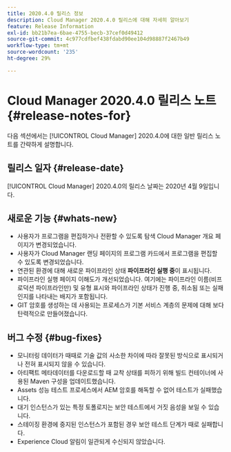```yaml
---
title: 2020.4.0 릴리스 정보
description: Cloud Manager 2020.4.0 릴리스에 대해 자세히 알아보기
feature: Release Information
exl-id: bb21b7ea-6bae-4755-becb-37cef0d49412
source-git-commit: 4c977cdfbef438fdabd90ee104d98887f2467b49
workflow-type: tm+mt
source-wordcount: '235'
ht-degree: 29%

---
```


# Cloud Manager 2020.4.0 릴리스 노트 {#release-notes-for}

다음 섹션에서는 [!UICONTROL Cloud Manager] 2020.4.0에 대한 일반 릴리스 노트를 간략하게 설명합니다.

## 릴리스 일자 {#release-date}

[!UICONTROL Cloud Manager] 2020.4.0의 릴리스 날짜는 2020년 4월 9일입니다.

## 새로운 기능 {#whats-new}

* 사용자가 프로그램을 편집하거나 전환할 수 있도록 탐색 Cloud Manager 개요 페이지가 변경되었습니다.
* 사용자가 Cloud Manager 랜딩 페이지의 프로그램 카드에서 프로그램을 편집할 수 있도록 변경되었습니다.
* 연관된 환경에 대해 새로운 파이프라인 상태 **파이프라인 실행 중**&#x200B;이 표시됩니다.
* 파이프라인 실행 페이지 이해도가 개선되었습니다. 여기에는 파이프라인 이름(비프로덕션 파이프라인만) 및 유형 표시와 파이프라인 상태가 진행 중, 취소됨 또는 실패인지를 나타내는 배지가 포함됩니다.
* GIT 암호를 생성하는 데 사용되는 프로세스가 기본 서비스 계층의 문제에 대해 보다 탄력적으로 만들어졌습니다.

## 버그 수정 {#bug-fixes}

* 모니터링 데이터가 때때로 기술 값의 사소한 차이에 따라 잘못된 방식으로 표시되거나 전혀 표시되지 않을 수 있습니다.
* 아티팩트 메타데이터를 다운로드할 때 교착 상태를 피하기 위해 빌드 컨테이너에 사용된 Maven 구성을 업데이트했습니다.
* Assets 성능 테스트 프로세스에서 AEM 암호를 해독할 수 없어 테스트가 실패했습니다.
* 대기 인스턴스가 있는 특정 토폴로지는 보안 테스트에서 거짓 음성을 보일 수 있습니다.
* 스테이징 환경에 중지된 인스턴스가 포함된 경우 보안 테스트 단계가 때로 실패합니다.
* Experience Cloud 알림이 일관되게 수신되지 않았습니다.
